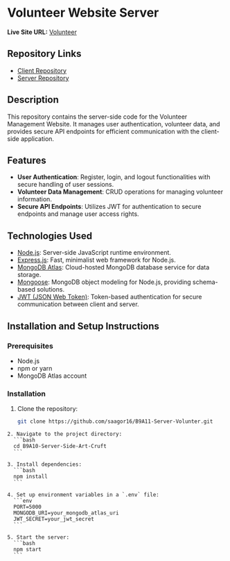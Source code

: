 # Volunteer Website Server

**Live Site URL:** [Volunteer](https://b9a11-volun.web.app)

## Repository Links

- [Client Repository](https://github.com/saagor16/B9A11-Cline-Volunter)
- [Server Repository](https://github.com/saagor16/B9A11-Server-Volunter)

## Description

This repository contains the server-side code for the Volunteer Management Website. It manages user authentication, volunteer data, and provides secure API endpoints for efficient communication with the client-side application.

## Features

- **User Authentication**: Register, login, and logout functionalities with secure handling of user sessions.
- **Volunteer Data Management**: CRUD operations for managing volunteer information.
- **Secure API Endpoints**: Utilizes JWT for authentication to secure endpoints and manage user access rights.

## Technologies Used

- [Node.js](https://nodejs.org/): Server-side JavaScript runtime environment.
- [Express.js](https://expressjs.com/): Fast, minimalist web framework for Node.js.
- [MongoDB Atlas](https://www.mongodb.com/cloud/atlas): Cloud-hosted MongoDB database service for data storage.
- [Mongoose](https://mongoosejs.com/): MongoDB object modeling for Node.js, providing schema-based solutions.
- [JWT (JSON Web Token)](https://jwt.io/): Token-based authentication for secure communication between client and server.

## Installation and Setup Instructions

### Prerequisites

- Node.js
- npm or yarn
- MongoDB Atlas account

### Installation

1. Clone the repository:
   ```bash
   git clone https://github.com/saagor16/B9A11-Server-Volunter.git
  ```
2. Navigate to the project directory:
    ```bash
    cd B9A10-Server-Side-Art-Cruft
    ```

3. Install dependencies:
    ```bash
    npm install
    ```

4. Set up environment variables in a `.env` file:
    ```env
    PORT=5000
    MONGODB_URI=your_mongodb_atlas_uri
    JWT_SECRET=your_jwt_secret
    ```

5. Start the server:
    ```bash
    npm start
    ```
